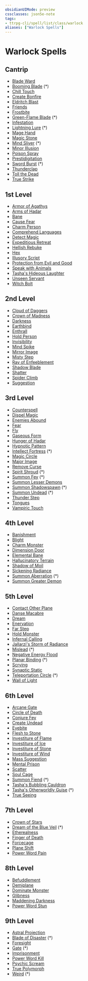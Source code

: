 ```yaml
---
obsidianUIMode: preview
cssclasses: json5e-note
tags:
- ttrpg-cli/spell/list/class/warlock
aliases: ["Warlock Spells"]
---
```

# Warlock Spells

## Cantrip

- [Blade Ward](2-Mechanics/CLI/spells/blade-ward-xphb.md "XPHB")
- [Booming Blade](2-Mechanics/CLI/spells/booming-blade-tce.md "TCE") (\*)
- [Chill Touch](2-Mechanics/CLI/spells/chill-touch-xphb.md "XPHB")
- [Create Bonfire](2-Mechanics/CLI/spells/create-bonfire-xge.md "XGE")
- [Eldritch Blast](2-Mechanics/CLI/spells/eldritch-blast-xphb.md "XPHB")
- [Friends](2-Mechanics/CLI/spells/friends-xphb.md "XPHB")
- [Frostbite](2-Mechanics/CLI/spells/frostbite-xge.md "XGE")
- [Green-Flame Blade](2-Mechanics/CLI/spells/green-flame-blade-tce.md "TCE") (\*)
- [Infestation](2-Mechanics/CLI/spells/infestation-xge.md "XGE")
- [Lightning Lure](2-Mechanics/CLI/spells/lightning-lure-tce.md "TCE") (\*)
- [Mage Hand](2-Mechanics/CLI/spells/mage-hand-xphb.md "XPHB")
- [Magic Stone](2-Mechanics/CLI/spells/magic-stone-xge.md "XGE")
- [Mind Sliver](2-Mechanics/CLI/spells/mind-sliver-xphb.md "XPHB") (\*)
- [Minor Illusion](2-Mechanics/CLI/spells/minor-illusion-xphb.md "XPHB")
- [Poison Spray](2-Mechanics/CLI/spells/poison-spray-xphb.md "XPHB")
- [Prestidigitation](2-Mechanics/CLI/spells/prestidigitation-xphb.md "XPHB")
- [Sword Burst](2-Mechanics/CLI/spells/sword-burst-tce.md "TCE") (\*)
- [Thunderclap](2-Mechanics/CLI/spells/thunderclap-xphb.md "XPHB")
- [Toll the Dead](2-Mechanics/CLI/spells/toll-the-dead-xphb.md "XPHB")
- [True Strike](2-Mechanics/CLI/spells/true-strike-xphb.md "XPHB")

## 1st Level

- [Armor of Agathys](2-Mechanics/CLI/spells/armor-of-agathys-xphb.md "XPHB")
- [Arms of Hadar](2-Mechanics/CLI/spells/arms-of-hadar-xphb.md "XPHB")
- [Bane](2-Mechanics/CLI/spells/bane-xphb.md "XPHB")
- [Cause Fear](2-Mechanics/CLI/spells/cause-fear-xge.md "XGE")
- [Charm Person](2-Mechanics/CLI/spells/charm-person-xphb.md "XPHB")
- [Comprehend Languages](2-Mechanics/CLI/spells/comprehend-languages-xphb.md "XPHB")
- [Detect Magic](2-Mechanics/CLI/spells/detect-magic-xphb.md "XPHB")
- [Expeditious Retreat](2-Mechanics/CLI/spells/expeditious-retreat-xphb.md "XPHB")
- [Hellish Rebuke](2-Mechanics/CLI/spells/hellish-rebuke-xphb.md "XPHB")
- [Hex](2-Mechanics/CLI/spells/hex-xphb.md "XPHB")
- [Illusory Script](2-Mechanics/CLI/spells/illusory-script-xphb.md "XPHB")
- [Protection from Evil and Good](2-Mechanics/CLI/spells/protection-from-evil-and-good-xphb.md "XPHB")
- [Speak with Animals](2-Mechanics/CLI/spells/speak-with-animals-xphb.md "XPHB")
- [Tasha's Hideous Laughter](2-Mechanics/CLI/spells/tashas-hideous-laughter-xphb.md "XPHB")
- [Unseen Servant](2-Mechanics/CLI/spells/unseen-servant-xphb.md "XPHB")
- [Witch Bolt](2-Mechanics/CLI/spells/witch-bolt-xphb.md "XPHB")

## 2nd Level

- [Cloud of Daggers](2-Mechanics/CLI/spells/cloud-of-daggers-xphb.md "XPHB")
- [Crown of Madness](2-Mechanics/CLI/spells/crown-of-madness-xphb.md "XPHB")
- [Darkness](2-Mechanics/CLI/spells/darkness-xphb.md "XPHB")
- [Earthbind](2-Mechanics/CLI/spells/earthbind-xge.md "XGE")
- [Enthrall](2-Mechanics/CLI/spells/enthrall-xphb.md "XPHB")
- [Hold Person](2-Mechanics/CLI/spells/hold-person-xphb.md "XPHB")
- [Invisibility](2-Mechanics/CLI/spells/invisibility-xphb.md "XPHB")
- [Mind Spike](2-Mechanics/CLI/spells/mind-spike-xphb.md "XPHB")
- [Mirror Image](2-Mechanics/CLI/spells/mirror-image-xphb.md "XPHB")
- [Misty Step](2-Mechanics/CLI/spells/misty-step-xphb.md "XPHB")
- [Ray of Enfeeblement](2-Mechanics/CLI/spells/ray-of-enfeeblement-xphb.md "XPHB")
- [Shadow Blade](2-Mechanics/CLI/spells/shadow-blade-xge.md "XGE")
- [Shatter](2-Mechanics/CLI/spells/shatter-xphb.md "XPHB")
- [Spider Climb](2-Mechanics/CLI/spells/spider-climb-xphb.md "XPHB")
- [Suggestion](2-Mechanics/CLI/spells/suggestion-xphb.md "XPHB")

## 3rd Level

- [Counterspell](2-Mechanics/CLI/spells/counterspell-xphb.md "XPHB")
- [Dispel Magic](2-Mechanics/CLI/spells/dispel-magic-xphb.md "XPHB")
- [Enemies Abound](2-Mechanics/CLI/spells/enemies-abound-xge.md "XGE")
- [Fear](2-Mechanics/CLI/spells/fear-xphb.md "XPHB")
- [Fly](2-Mechanics/CLI/spells/fly-xphb.md "XPHB")
- [Gaseous Form](2-Mechanics/CLI/spells/gaseous-form-xphb.md "XPHB")
- [Hunger of Hadar](2-Mechanics/CLI/spells/hunger-of-hadar-xphb.md "XPHB")
- [Hypnotic Pattern](2-Mechanics/CLI/spells/hypnotic-pattern-xphb.md "XPHB")
- [Intellect Fortress](2-Mechanics/CLI/spells/intellect-fortress-tce.md "TCE") (\*)
- [Magic Circle](2-Mechanics/CLI/spells/magic-circle-xphb.md "XPHB")
- [Major Image](2-Mechanics/CLI/spells/major-image-xphb.md "XPHB")
- [Remove Curse](2-Mechanics/CLI/spells/remove-curse-xphb.md "XPHB")
- [Spirit Shroud](2-Mechanics/CLI/spells/spirit-shroud-tce.md "TCE") (\*)
- [Summon Fey](2-Mechanics/CLI/spells/summon-fey-xphb.md "XPHB") (\*)
- [Summon Lesser Demons](2-Mechanics/CLI/spells/summon-lesser-demons-xge.md "XGE")
- [Summon Shadowspawn](2-Mechanics/CLI/spells/summon-shadowspawn-tce.md "TCE") (\*)
- [Summon Undead](2-Mechanics/CLI/spells/summon-undead-xphb.md "XPHB") (\*)
- [Thunder Step](2-Mechanics/CLI/spells/thunder-step-xge.md "XGE")
- [Tongues](2-Mechanics/CLI/spells/tongues-xphb.md "XPHB")
- [Vampiric Touch](2-Mechanics/CLI/spells/vampiric-touch-xphb.md "XPHB")

## 4th Level

- [Banishment](2-Mechanics/CLI/spells/banishment-xphb.md "XPHB")
- [Blight](2-Mechanics/CLI/spells/blight-xphb.md "XPHB")
- [Charm Monster](2-Mechanics/CLI/spells/charm-monster-xphb.md "XPHB")
- [Dimension Door](2-Mechanics/CLI/spells/dimension-door-xphb.md "XPHB")
- [Elemental Bane](2-Mechanics/CLI/spells/elemental-bane-xge.md "XGE")
- [Hallucinatory Terrain](2-Mechanics/CLI/spells/hallucinatory-terrain-xphb.md "XPHB")
- [Shadow of Moil](2-Mechanics/CLI/spells/shadow-of-moil-xge.md "XGE")
- [Sickening Radiance](2-Mechanics/CLI/spells/sickening-radiance-xge.md "XGE")
- [Summon Aberration](2-Mechanics/CLI/spells/summon-aberration-xphb.md "XPHB") (\*)
- [Summon Greater Demon](2-Mechanics/CLI/spells/summon-greater-demon-xge.md "XGE")

## 5th Level

- [Contact Other Plane](2-Mechanics/CLI/spells/contact-other-plane-xphb.md "XPHB")
- [Danse Macabre](2-Mechanics/CLI/spells/danse-macabre-xge.md "XGE")
- [Dream](2-Mechanics/CLI/spells/dream-xphb.md "XPHB")
- [Enervation](2-Mechanics/CLI/spells/enervation-xge.md "XGE")
- [Far Step](2-Mechanics/CLI/spells/far-step-xge.md "XGE")
- [Hold Monster](2-Mechanics/CLI/spells/hold-monster-xphb.md "XPHB")
- [Infernal Calling](2-Mechanics/CLI/spells/infernal-calling-xge.md "XGE")
- [Jallarzi's Storm of Radiance](2-Mechanics/CLI/spells/jallarzis-storm-of-radiance-xphb.md "XPHB")
- [Mislead](2-Mechanics/CLI/spells/mislead-xphb.md "XPHB") (\*)
- [Negative Energy Flood](2-Mechanics/CLI/spells/negative-energy-flood-xge.md "XGE")
- [Planar Binding](2-Mechanics/CLI/spells/planar-binding-xphb.md "XPHB") (\*)
- [Scrying](2-Mechanics/CLI/spells/scrying-xphb.md "XPHB")
- [Synaptic Static](2-Mechanics/CLI/spells/synaptic-static-xphb.md "XPHB")
- [Teleportation Circle](2-Mechanics/CLI/spells/teleportation-circle-xphb.md "XPHB") (\*)
- [Wall of Light](2-Mechanics/CLI/spells/wall-of-light-xge.md "XGE")

## 6th Level

- [Arcane Gate](2-Mechanics/CLI/spells/arcane-gate-xphb.md "XPHB")
- [Circle of Death](2-Mechanics/CLI/spells/circle-of-death-xphb.md "XPHB")
- [Conjure Fey](2-Mechanics/CLI/spells/conjure-fey-xphb.md "XPHB")
- [Create Undead](2-Mechanics/CLI/spells/create-undead-xphb.md "XPHB")
- [Eyebite](2-Mechanics/CLI/spells/eyebite-xphb.md "XPHB")
- [Flesh to Stone](2-Mechanics/CLI/spells/flesh-to-stone-xphb.md "XPHB")
- [Investiture of Flame](2-Mechanics/CLI/spells/investiture-of-flame-xge.md "XGE")
- [Investiture of Ice](2-Mechanics/CLI/spells/investiture-of-ice-xge.md "XGE")
- [Investiture of Stone](2-Mechanics/CLI/spells/investiture-of-stone-xge.md "XGE")
- [Investiture of Wind](2-Mechanics/CLI/spells/investiture-of-wind-xge.md "XGE")
- [Mass Suggestion](2-Mechanics/CLI/spells/mass-suggestion-xphb.md "XPHB")
- [Mental Prison](2-Mechanics/CLI/spells/mental-prison-xge.md "XGE")
- [Scatter](2-Mechanics/CLI/spells/scatter-xge.md "XGE")
- [Soul Cage](2-Mechanics/CLI/spells/soul-cage-xge.md "XGE")
- [Summon Fiend](2-Mechanics/CLI/spells/summon-fiend-xphb.md "XPHB") (\*)
- [Tasha's Bubbling Cauldron](2-Mechanics/CLI/spells/tashas-bubbling-cauldron-xphb.md "XPHB")
- [Tasha's Otherworldly Guise](2-Mechanics/CLI/spells/tashas-otherworldly-guise-tce.md "TCE") (\*)
- [True Seeing](2-Mechanics/CLI/spells/true-seeing-xphb.md "XPHB")

## 7th Level

- [Crown of Stars](2-Mechanics/CLI/spells/crown-of-stars-xge.md "XGE")
- [Dream of the Blue Veil](2-Mechanics/CLI/spells/dream-of-the-blue-veil-tce.md "TCE") (\*)
- [Etherealness](2-Mechanics/CLI/spells/etherealness-xphb.md "XPHB")
- [Finger of Death](2-Mechanics/CLI/spells/finger-of-death-xphb.md "XPHB")
- [Forcecage](2-Mechanics/CLI/spells/forcecage-xphb.md "XPHB")
- [Plane Shift](2-Mechanics/CLI/spells/plane-shift-xphb.md "XPHB")
- [Power Word Pain](2-Mechanics/CLI/spells/power-word-pain-xge.md "XGE")

## 8th Level

- [Befuddlement](2-Mechanics/CLI/spells/befuddlement-xphb.md "XPHB")
- [Demiplane](2-Mechanics/CLI/spells/demiplane-xphb.md "XPHB")
- [Dominate Monster](2-Mechanics/CLI/spells/dominate-monster-xphb.md "XPHB")
- [Glibness](2-Mechanics/CLI/spells/glibness-xphb.md "XPHB")
- [Maddening Darkness](2-Mechanics/CLI/spells/maddening-darkness-xge.md "XGE")
- [Power Word Stun](2-Mechanics/CLI/spells/power-word-stun-xphb.md "XPHB")

## 9th Level

- [Astral Projection](2-Mechanics/CLI/spells/astral-projection-xphb.md "XPHB")
- [Blade of Disaster](2-Mechanics/CLI/spells/blade-of-disaster-tce.md "TCE") (\*)
- [Foresight](2-Mechanics/CLI/spells/foresight-xphb.md "XPHB")
- [Gate](2-Mechanics/CLI/spells/gate-xphb.md "XPHB") (\*)
- [Imprisonment](2-Mechanics/CLI/spells/imprisonment-xphb.md "XPHB")
- [Power Word Kill](2-Mechanics/CLI/spells/power-word-kill-xphb.md "XPHB")
- [Psychic Scream](2-Mechanics/CLI/spells/psychic-scream-xge.md "XGE")
- [True Polymorph](2-Mechanics/CLI/spells/true-polymorph-xphb.md "XPHB")
- [Weird](2-Mechanics/CLI/spells/weird-xphb.md "XPHB") (\*)